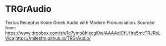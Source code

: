 # TRGrAudio
Textus Receptus Koine Greek Audio with Modern Pronunciation. Sourced from: https://www.dropbox.com/sh/1c7ymo8hiecgl0w/AAAAdlCfUHre5mcTRJRbLVica
https://milesfm.github.io/TRGrAudio/
